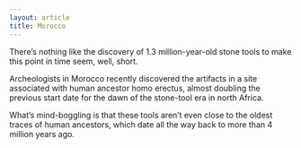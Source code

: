 ```yaml
---
layout: article
title: Morocco
---
```


There’s nothing like the discovery of 1.3 million-year-old stone tools to make this point in time seem, well, short.

Archeologists in Morocco recently discovered the artifacts in a site associated with human ancestor homo erectus, almost doubling the previous start date for the dawn of the stone-tool era in north Africa.

What’s mind-boggling is that these tools aren’t even close to the oldest traces of human ancestors, which date all the way back to more than 4 million years ago.
